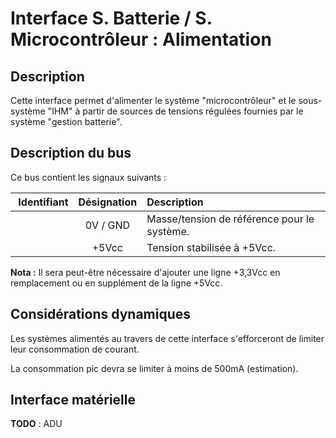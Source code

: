 # Interface S. Batterie / S. Microcontrôleur : Alimentation

## Description

Cette interface permet d'alimenter le système "microcontrôleur" et le
sous-système "IHM" à partir de sources de tensions régulées fournies par
le système "gestion batterie".



## Description du bus

Ce bus contient les signaux suivants :

| Identifiant      | Désignation     | Description          |
| :---             | :---:           | :---                 |
|                  | 0V / GND        | Masse/tension de référence pour le système. |
|                  | +5Vcc           | Tension stabilisée à +5Vcc. |

__Nota :__ Il sera peut-être nécessaire d'ajouter une ligne +3,3Vcc en remplacement ou en supplément de la ligne +5Vcc.



## Considérations dynamiques

Les systèmes alimentés au travers de cette interface s'efforceront de limiter
leur consommation de courant.

La consommation pic devra se limiter à moins de 500mA (estimation).



## Interface matérielle

**TODO** : ADU
